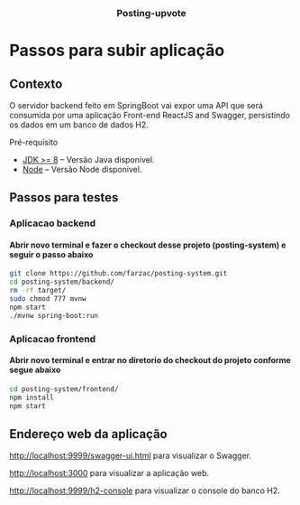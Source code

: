 
<br/>
<p align="center">
  <h3 align="center">Posting-upvote</h3>
</p>


# Passos para subir aplicação


## Contexto
O servidor backend feito em SpringBoot vai expor uma API que será consumida por uma aplicação Front-end ReactJS and Swagger, persistindo os dados em um banco de dados H2.

Pré-requisito



- [JDK >= 8](https://www.oracle.com/br/java/technologies/javase-downloads.html) – Versão Java disponivel.
- [Node](https://nodejs.org/pt-br/download/) – Versão Node disponivel.


## Passos para testes


### Aplicacao backend

#### Abrir novo terminal e fazer o checkout desse projeto (posting-system) e seguir o passo abaixo



```sh
git clone https://github.com/farzac/posting-system.git
cd posting-system/backend/
rm -rf target/
sudo chmod 777 mvnw
npm start
./mvnw spring-boot:run
```





### Aplicacao frontend


#### Abrir novo terminal e entrar no diretorio do checkout do projeto conforme segue abaixo

```sh
cd posting-system/frontend/
npm install
npm start
```





## Endereço web da aplicação
 
[http://localhost:9999/swagger-ui.html](localhost:9999/swagger-ui.html) para visualizar o Swagger.<br>


[http://localhost:3000](http://localhost:3000) para visualizar a aplicação web.<br>


[http://localhost:9999/h2-console](http://localhost:9999/h2-console) para visualizar o console do banco H2.<br>


